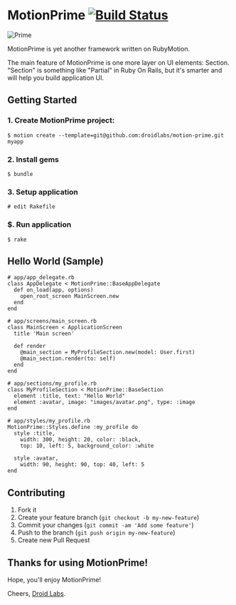 # MotionPrime [![Build Status](https://travis-ci.org/droidlans/motion-prime.png)](https://travis-ci.org/clearsightstudio/ProMotion)

![Prime](https://s3-us-west-2.amazonaws.com/webmate/assets/prime.jpg)

MotionPrime is yet another framework written on RubyMotion.

The main feature of MotionPrime is one more layer on UI elements: Section.
"Section" is something like "Partial" in Ruby On Rails, but it's smarter and will help you build application UI.

## Getting Started

### 1. Create MotionPrime project:

    $ motion create --template=git@github.com:droidlabs/motion-prime.git myapp

### 2. Install gems

    $ bundle

### 3. Setup application

    # edit Rakefile

### $. Run application

    $ rake

## Hello World (Sample)

    # app/app_delegate.rb
    class AppDelegate < MotionPrime::BaseAppDelegate
      def on_load(app, options)
        open_root_screen MainScreen.new
      end
    end

    # app/screens/main_screen.rb
    class MainScreen < ApplicationScreen
      title 'Main screen'

      def render
        @main_section = MyProfileSection.new(model: User.first)
        @main_section.render(to: self)
      end
    end

    # app/sections/my_profile.rb
    class MyProfileSection < MotionPrime::BaseSection
      element :title, text: "Hello World"
      element :avatar, image: "images/avatar.png", type: :image
    end

    # app/styles/my_profile.rb
    MotionPrime::Styles.define :my_profile do
      style :title,
        width: 300, height: 20, color: :black,
        top: 10, left: 5, background_color: :white

      style :avatar,
        width: 90, height: 90, top: 40, left: 5
    end

## Contributing

1. Fork it
2. Create your feature branch (`git checkout -b my-new-feature`)
3. Commit your changes (`git commit -am 'Add some feature'`)
4. Push to the branch (`git push origin my-new-feature`)
5. Create new Pull Request

## Thanks for using MotionPrime!

Hope, you'll enjoy MotionPrime!

Cheers, [Droid Labs](http://droidlabs.pro).
